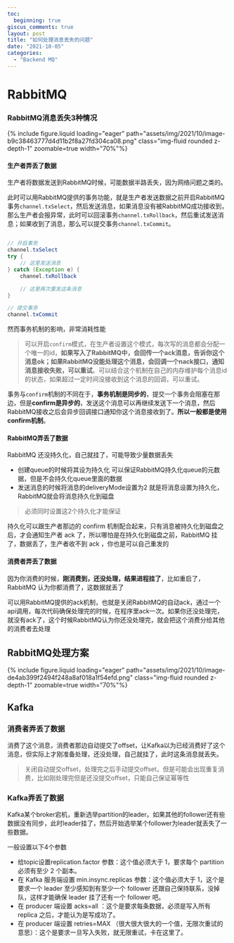 ```yaml
---
toc:
  beginning: true
giscus_comments: true
layout: post
title: "如何处理消息丢失的问题"
date: "2021-10-05"
categories: 
  - "Backend MQ"
---
```



# RabbitMQ

### RabbitMQ消息丢失3种情况

{% include figure.liquid loading="eager" path="assets/img/2021/10/image-b9c38463777d4d11b2f8a27fd304ca08.png" class="img-fluid rounded z-depth-1" zoomable=true width="70%"%}

#### 生产者弄丢了数据
生产者将数据发送到RabbitMQ时候，可能数据半路丢失，因为网络问题之类的。

此时可以用RabbitMQ提供的事务功能，就是生产者发送数据之前开启RabbitMQ事务```channel.txSelect```，然后发送消息，如果消息没有被RabbitMQ成功接收到，那么生产者会报异常，此时可以回滚事务```channel.txRollback```，然后重试发送消息；如果收到了消息，那么可以提交事务```channel.txCommit```。

```java

// 开启事务
channel.txSelect
try {
    // 这里发送消息
} catch (Exception e) {
    channel.txRollback

    // 这里再次重发这条消息
}

// 提交事务
channel.txCommit

```

然而事务机制的影响，非常消耗性能

> 可以开启```confirm```模式，在生产者设置这个模式，每次写的消息都会分配一个唯一的id，**如果写入了RabbitMQ中，会回传一个ack消息，告诉你这个消息ok；如果RabbitMQ没能处理这个消息，会回调一个nack接口，通知消息接收失败，可以重试**。可以结合这个机制在自己的内存维护每个消息id的状态，如果超过一定时间没接收到这个消息的回调，可以重试。

事务与```confirm```机制的不同在于，**事务机制是同步的**，提交一个事务会阻塞在那边，但是**confirm是异步的**，发送这个消息可以再继续发送下一个消息，然后RabbitMQ接收之后会异步回调接口通知你这个消息接收到了。**所以一般都是使用confirm机制**。


#### RabbitMQ弄丢了数据
RabbitMQ 还没持久化，自己就挂了，可能导致少量数据丢失

- 创建queue的时候将其设为持久化
  可以保证RabbitMQ持久化queue的元数据，但是不会持久化queue里面的数据
- 发送消息的时候将消息的deliveryMode设置为2
  就是将消息设置为持久化，RabbitMQ就会将消息持久化到磁盘

> 必须同时设置这2个持久化才能保证

持久化可以跟生产者那边的 confirm 机制配合起来，只有消息被持久化到磁盘之后，才会通知生产者 ack 了，所以哪怕是在持久化到磁盘之前，RabbitMQ 挂了，数据丢了，生产者收不到 ack ，你也是可以自己重发的

#### 消费者弄丢了数据
因为你消费的时候，**刚消费到，还没处理，结果进程挂了**，比如重启了，RabbitMQ 认为你都消费了，这数据就丢了

可以用RabbitMQ提供的ack机制，也就是关闭RabbitMQ的自动ack，通过一个api调用，每次代码确保处理完的时候，在程序里ack一次。如果你还没处理完，就没有ack了，这个时候RabbitMQ认为你还没处理完，就会把这个消费分给其他的消费者去处理

## RabbitMQ处理方案
{% include figure.liquid loading="eager" path="assets/img/2021/10/image-de4ab399f2494f248a8af018a1f54efd.png" class="img-fluid rounded z-depth-1" zoomable=true width="70%"%}


## Kafka
### 消费者弄丢了数据
消费了这个消息，消费者那边自动提交了offset，让Kafka以为已经消费好了这个消息，但实际上才刚准备处理，还没处理，自己就挂了，此时这条消息就丢失。

> 关闭自动提交offset，处理完之后手动提交offset，但是可能会出现重复消费，比如刚处理完但是还没提交offset，只能自己保证幂等性

### Kafka弄丢了数据
Kafka某个broker宕机，重新选举partition的leader。如果其他的follower还有些数据没有同步，此时leader挂了，然后开始选举某个follower为leader就丢失了一些数据。

一般设置以下4个参数
- 给topic设置replication.factor 参数：这个值必须大于 1，要求每个 partition 必须有至少 2 个副本。
- 在 Kafka 服务端设置 min.insync.replicas 参数：这个值必须大于 1，这个是要求一个 leader 至少感知到有至少一个 follower 还跟自己保持联系，没掉队，这样才能确保 leader 挂了还有一个 follower 吧。
- 在 producer 端设置 acks=all ：这个是要求每条数据，必须是写入所有 replica 之后，才能认为是写成功了。
- 在 producer 端设置 retries=MAX （很大很大很大的一个值，无限次重试的意思）：这个是要求一旦写入失败，就无限重试，卡在这里了。

